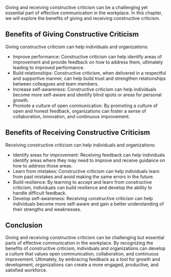 
Giving and receiving constructive criticism can be a challenging yet essential part of effective communication in the workplace. In this chapter, we will explore the benefits of giving and receiving constructive criticism.

Benefits of Giving Constructive Criticism
-----------------------------------------

Giving constructive criticism can help individuals and organizations:

* Improve performance: Constructive criticism can help identify areas of improvement and provide feedback on how to address them, ultimately leading to improved performance.
* Build relationships: Constructive criticism, when delivered in a respectful and supportive manner, can help build trust and strengthen relationships between colleagues and team members.
* Increase self-awareness: Constructive criticism can help individuals become more self-aware and identify blind spots or areas for personal growth.
* Promote a culture of open communication: By promoting a culture of open and honest feedback, organizations can foster a sense of collaboration, innovation, and continuous improvement.

Benefits of Receiving Constructive Criticism
--------------------------------------------

Receiving constructive criticism can help individuals and organizations:

* Identify areas for improvement: Receiving feedback can help individuals identify areas where they may need to improve and receive guidance on how to address those areas.
* Learn from mistakes: Constructive criticism can help individuals learn from past mistakes and avoid making the same errors in the future.
* Build resilience: By learning to accept and learn from constructive criticism, individuals can build resilience and develop the ability to handle difficult feedback.
* Develop self-awareness: Receiving constructive criticism can help individuals become more self-aware and gain a better understanding of their strengths and weaknesses.

Conclusion
----------

Giving and receiving constructive criticism can be challenging but essential parts of effective communication in the workplace. By recognizing the benefits of constructive criticism, individuals and organizations can develop a culture that values open communication, collaboration, and continuous improvement. Ultimately, by embracing feedback as a tool for growth and development, organizations can create a more engaged, productive, and satisfied workforce.
